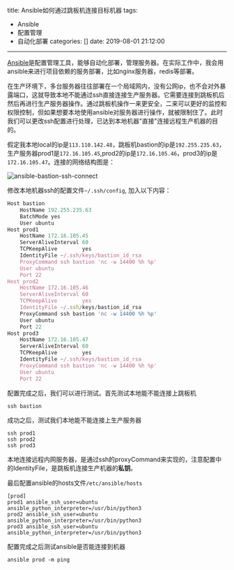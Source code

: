 title: Ansible如何通过跳板机连接目标机器
tags:
  - Ansible
  - 配置管理
  - 自动化部署
categories: []
date: 2019-08-01 21:12:00
---
[Ansible](https://docs.ansible.com)是配置管理工具，能够自动化部署，管理服务器。在实际工作中，我会用ansible来进行项目依赖的服务部署，比如nginx服务器，redis等部署。

在生产环境下，多台服务器往往部署在一个局域网内，没有公网ip，也不会对外暴露端口，这就导致本地不能通过ssh直接连接生产服务器。它需要连接到跳板机后然后再进行生产服务器操作。通过跳板机操作一来更安全，二来可以更好的监控和权限控制，但如果想要本地使用ansible对服务器进行操作，就被限制住了。此时我们可以更改ssh配置进行处理，已达到本地机器"直接"连接远程生产机器的目的。

<!--more-->
假定我本地local的ip是`113.110.142.48`，跳板机bastion的ip是`192.255.235.63`，生产服务器prod1是`172.16.105.45`,prod2的ip是`172.16.105.46`，prod3的ip是`172.16.105.47`。连接的网络结构图是：

![ansible-bastion-ssh-connect](http://static.cyub.vip/images/201908/ansible-bastion-ssh-connect.jpg)


修改本地机器ssh的配置文件`~/.ssh/config`, 加入以下内容：

```js
Host bastion
    HostName 192.255.235.63
    BatchMode yes
    User ubuntu
Host prod1
    HostName 172.16.105.45
    ServerAliveInterval 60
    TCPKeepAlive        yes
    IdentityFile ~/.ssh/keys/bastion_id_rsa
    ProxyCommand ssh bastion 'nc -w 14400 %h %p'
    User ubuntu
    Port 22
Host prod2
    HostName 172.16.105.46
    ServerAliveInterval 60
    TCPKeepAlive        yes
    IdentityFile ~/.ssh/keys/bastion_id_rsa
    ProxyCommand ssh bastion 'nc -w 14400 %h %p'
    User ubuntu
    Port 22
Host prod3
    HostName 172.16.105.47
    ServerAliveInterval 60
    TCPKeepAlive        yes
    IdentityFile ~/.ssh/keys/bastion_id_rsa
    ProxyCommand ssh bastion 'nc -w 14400 %h %p'
    User ubuntu
    Port 22
```

配置完成之后，我们可以进行测试。首先测试本地能不能连接上跳板机
```
ssh bastion
```

成功之后，测试我们本地能不能连接上生产服务器
```
ssh prod1
ssh prod2
ssh prod3
```

本地连接远程内网服务器，是通过ssh的proxyCommand来实现的，注意配置中的IdentityFile，是跳板机连接生产机器的**私钥**。


最后配置ansible的hosts文件`/etc/ansible/hosts`

```
[prod]
prod1 ansible_ssh_user=ubuntu ansible_python_interpreter=/usr/bin/python3
prod2 ansible_ssh_user=ubuntu ansible_python_interpreter=/usr/bin/python3
prod3 ansible_ssh_user=ubuntu ansible_python_interpreter=/usr/bin/python3
```

配置完成之后测试ansible是否能连接到机器
```
ansible prod -m ping
```